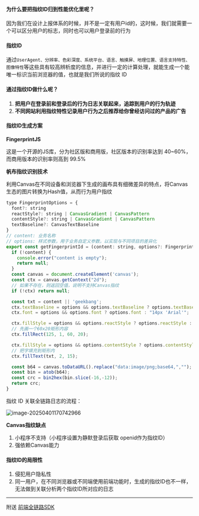 ####  为什么要把指纹ID归到性能优化里呢？

因为我们在设计上报体系的时候，并不是一定有用户id的，这时候，我们就需要一个可以区分用户的标志，同时也可以用户登录前的行为

#### 指纹ID

通过`UserAgent、分辨率、色彩深度、系统平台、语言、触摸屏、地理位置、语言支持特性、图像特性`等这些具有较高辨析度的信息，并进行一定的计算处理，就能生成一个能唯一标识当前浏览器的值，也就是我们所说的指纹 ID

#### 通过指纹ID做什么呢？

1. **把用户在登录前和登录后的行为日志关联起来，追踪到用户的行为轨迹**
2. **不同网站利用指纹特性记录用户行为之后推荐给你曾经访问过的产品的广告**

#### 指纹ID生成方案

**FingerprintJS** 

这是一个开源的JS库，分为社区版和商用版，社区版本的识别率达到 40~60%，而商用版本的识别率则高到 99.5%

**帆布指纹识别技术**

利用Canvas在不同设备和浏览器下生成的画布具有细微差异的特点，将Canvas生态的图片转换为Hash值，从而行为用户指纹

```javascript
type FingerprintOptions = {
  font?: string
  reactStyle?: string | CanvasGradient | CanvasPattern
  contentStyle?: string | CanvasGradient | CanvasPattern
  textBaseline?: CanvasTextBaseline
}
// content: 业务名称
// options: 样式参数，用于业务自定义参数，以实现与不同项目的差异化
export const getFingerprintId = (content: string, options?: FingerprintOptions) => {
  if (!content) {
    console.error("content is empty");
    return null;
  }
  const canvas = document.createElement('canvas');
  const ctx = canvas.getContext("2d");
  // 如果不存在，则返回空值，说明不支持Canvas指纹
  if (!ctx) return null;

  const txt = content || 'geekbang';
  ctx.textBaseline = options && options.textBaseline ? options.textBaseline : "top";
  ctx.font = options && options.font ? options.font : "14px 'Arial'";

  ctx.fillStyle = options && options.reactStyle ? options.reactStyle : "#f60";
  // 先画一个60x20矩形内容
  ctx.fillRect(125, 1, 60, 20);

  ctx.fillStyle = options && options.contentStyle ? options.contentStyle : "#069";
  // 把字填充到矩形内
  ctx.fillText(txt, 2, 15);

  const b64 = canvas.toDataURL().replace("data:image/png;base64,","");
  const bin = atob(b64);
  const crc = bin2hex(bin.slice(-16,-12));
  return crc;
}
```

指纹 ID 关联全链路日志的流程：

![image-20250401170742966](https://oss.yanquankun.cn/oss-cdn/image-20250401170742966.png!watermark)

**Canvas指纹缺点**

1. 小程序不支持（小程序设置为静默登录后获取 openid作为指纹ID）
2. 强依赖Canvas能力

#### 指纹ID的局限性

1. 侵犯用户隐私性
2. 同一用户，在不同浏览器或不同端使用前端功能时，生成的指纹ID也不一样，无法做到关联分析两个指纹ID所对应的日志

---

附送 [前端全链路SDK](https://github.com/sankyutang/fontend-trace-geekbang-course/blob/main/trace-sdk/README.md)